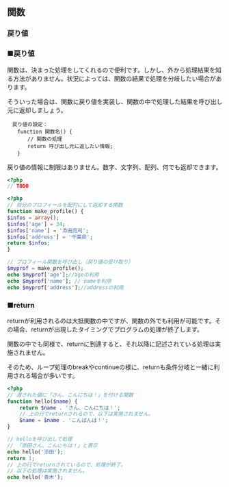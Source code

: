 ## 関数
### 戻り値

### ■戻り値

関数は、決まった処理をしてくれるので便利です。しかし、外から処理結果を知る方法がありません。状況によっては、関数の結果で処理を分岐したい場合があります。

そういった場合は、関数に戻り値を実装し、関数の中で処理した結果を呼び出し元に返却しましょう。

```
　戻り値の設定：
　　function 関数名() {
　　　　// 関数の処理
　　　　return 呼び出し元に返したい情報;
　　}
```

戻り値の情報に制限はありません。数字、文字列、配列、何でも返却できます。

```php
<?php
// TODO
```

```php
<?php
// 自分のプロフィールを配列にして返却する関数
function make_profile() {
$infos = array();
$infos['age'] = 34;
$infos['name'] = '添田亮司';
$infos['address'] = '千葉県';
return $infos;
}

// プロフィール関数を呼び出し（戻り値の受け取り）
$myprof = make_profile();
echo $myprof['age'];//ageの利用
echo $myprof['name']; // nameを利用
echo $myprof['address'];//addressの利用
```

### ■return

returnが利用されるのは大抵関数の中ですが、関数の外でも利用が可能です。その場合、returnが出現したタイミングでプログラムの処理が終了します。

関数の中でも同様で、returnに到達すると、それ以降に記述されている処理は実施されません。

そのため、ループ処理のbreakやcontinueの様に、returnも条件分岐と一緒に利用される場合が多いです。

```php
<?php
// 渡された値に「さん、こんにちは！」を付ける関数
function hello($name) {
    return $name . 'さん、こんにちは！';
    // 上の行でreturnされるので、以下は実施されません。
    $name = $name . 'こんばんは！';
}

// helloを呼び出して処理
// 「添田さん、こんにちは！」と表示
echo hello('添田');
return 1;
// 上の行でreturnされているので、処理が終了。
// 以下の処理は実施されません。
echo hello('青木');
```
